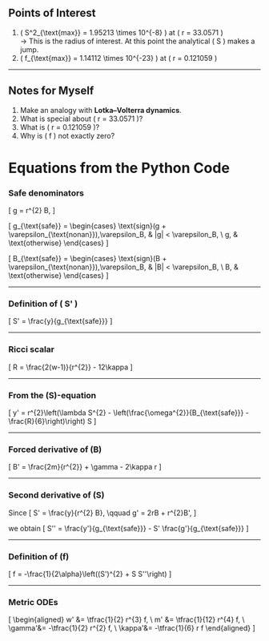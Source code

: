 ## Points of Interest

1. \( S^2_{\text{max}} = 1.95213 \times 10^{-8} \) at \( r = 33.0571 \)  
   → This is the radius of interest. At this point the analytical \( S \) makes a jump.  
2. \( f_{\text{max}} = 1.14112 \times 10^{-23} \) at \( r = 0.121059 \)

---

## Notes for Myself

1. Make an analogy with **Lotka–Volterra dynamics**.  
2. What is special about \( r = 33.0571 \)?  
3. What is \( r = 0.121059 \)?  
4. Why is \( f \) not exactly zero?



# Equations from the Python Code

### Safe denominators
\[
g = r^{2} B,
\]

\[
g_{\text{safe}} =
\begin{cases}
  \text{sign}(g + \varepsilon_{\text{nonan}})\,\varepsilon_B, & |g| < \varepsilon_B, \\
  g, & \text{otherwise}
\end{cases}
\]

\[
B_{\text{safe}} =
\begin{cases}
  \text{sign}(B + \varepsilon_{\text{nonan}})\,\varepsilon_B, & |B| < \varepsilon_B, \\
  B, & \text{otherwise}
\end{cases}
\]

---

### Definition of \( S' \)
\[
S' = \frac{y}{g_{\text{safe}}}
\]

---

### Ricci scalar
\[
R = \frac{2(w-1)}{r^{2}} - 12\kappa
\]

---

### From the \(S\)-equation
\[
y' = r^{2}\left(\lambda S^{2} - \left(\frac{\omega^{2}}{B_{\text{safe}}} - \frac{R}{6}\right)\right) S
\]

---

### Forced derivative of \(B\)
\[
B' = \frac{2m}{r^{2}} + \gamma - 2\kappa r
\]

---

### Second derivative of \(S\)
Since
\[
S' = \frac{y}{r^{2} B}, \qquad g' = 2rB + r^{2}B',
\]

we obtain
\[
S'' = \frac{y'}{g_{\text{safe}}} - S' \frac{g'}{g_{\text{safe}}}
\]

---

### Definition of \(f\)
\[
f = -\frac{1}{2\alpha}\left((S')^{2} + S S''\right)
\]

---

### Metric ODEs
\[
\begin{aligned}
w'     &= \tfrac{1}{2} r^{3} f, \\
m'     &= \tfrac{1}{12} r^{4} f, \\
\gamma'&= -\tfrac{1}{2} r^{2} f, \\
\kappa'&= -\tfrac{1}{6} r f
\end{aligned}
\]
